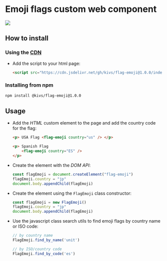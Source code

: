 # Emoji flags custom web component

[![](https://data.jsdelivr.com/v1/package/gh/kivs/flag-emoji/badge)](https://www.jsdelivr.com/package/gh/kivs/flag-emoji)


## How to install


### Using the [CDN](https://www.jsdelivr.com/package/gh/kivs/flag-emoji)

- Add the script to your html page:

    ```html
    <script src="https://cdn.jsdelivr.net/gh/kivs/flag-emoji@1.0.0/index.js" integrity="sha256-Yxra5AEPCbl9CagfdSbnc+82A5n8G4eIUJq1ODcLmMU=" crossorigin="anonymous"></script>
    ```

### Installing from npm

```bash
npm install @kivs/flag-emoji@1.0.0
```


## Usage

- Add the _HTML_ custom element to the page and add the country code for the flag:

    ```html
    <p> USA Flag <flag-emoji country="us" /> </p>

    <p> Spanish Flag
        <flag-emoji country="ES" />
    </p>
    ```

- Create the element with the _DOM API_:

    ```javascript
    const flagEmoji = document.createElement("flag-emoji")
    flagEmoji.country = "jp"
    document.body.appendChild(flagEmoji)
    ```

- Create the element using the `FlagEmoji` class constructor:

    ```javascript
    const flagEmoji = new FlagEmoji()
    flagEmoji.country = "jp"
    document.body.appendChild(flagEmoji)
    ```

- Use the javascript class search utils to find emoji flags by country name or ISO code:

    ```javascript
    // by country name
    FlagEmoji.find_by_name('unit')

    // by ISO/country code
    FlagEmoji.find_by_code('es')
    ```


